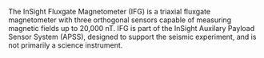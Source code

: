  The InSight Fluxgate Magnetometer (IFG) is a triaxial fluxgate magnetometer with
         three orthogonal sensors capable of measuring magnetic fields up to 20,000 nT. IFG is part
         of the InSight Auxilary Payload Sensor System (APSS), designed to support the seismic
         experiment, and is not primarily a science instrument. 